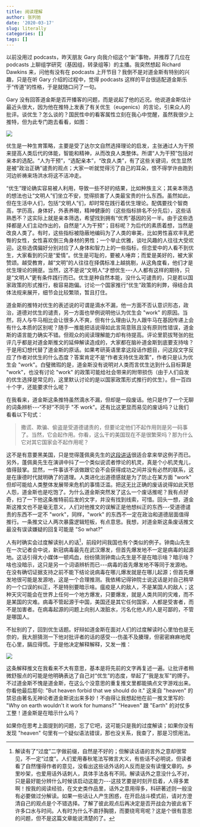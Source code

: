 ```yaml
---
title: 阅读理解
author: 张列弛
date: '2020-03-17'
slug: literally
categories: []
tags: []
---
```

以前没用过 podcasts，昨天朋友 Gary 向我介绍这个“新”事物，并推荐了几位在 podcasts 上聊组学研究（基因组，转录组等）的主播。我突然想起 Richard Dawkins 来，问他有没有在 podcasts 上开节目？我倒不是对道金斯有特别的兴趣，只是在听 Gary 介绍的过程中，觉得 podcasts 这样的平台很适配道金斯乐于“传道”的性格，于是就随口问了一句。   

Gary 没有回答道金斯是否开播客的问题，而是说起了他的近况。他说道金斯估计最近头很大，因为他在推特上发表了有关优生（eugenics）的言论，引来众人的批评。谈优生？怎么谈的？国民性中的看客属性立刻在我心中觉醒，虽然我很少上推特，但为此专门跑去看看，如图：

![](/images/dwakins.jpg)

优生是一种生育策略，主要是受了达尔文自然选择理论的启发，主张通过人为干预来提高人类后代的体能，智能和精神，从而改良人类整体。所谓“人为干预”包括对亲本的选配。“人为干预”，“选配亲本”，“改良人类”，有了这些关键词，优生显然是被“政治正确”谴责的观点；大家一听就觉得污了自己的耳朵，恨不得学许由跑到河边祈祷来场洪水将这不洁冲走。   

“优生”理论确实容易被人利用，导致一些不好的结果，比如种族主义；其亲本筛选的想法也让“文明人”们坐立不安，觉得损害了人类最宝贵的什么东西。虽然如此，但在生活中人们，包括“文明人”们，却时常在践行着优生理论。配偶要找个智商高，学历高，身体好，外表养眼，精神健康的（这些指标排名不分先后），这些话熟悉不？这实际上就是亲本筛选，希望找到拥有“优秀”基因的另一半。由于这些选择都是人们主动作出的，自然是“人为干预”；目标呢？为后代的素质着想，当然是改良人类了。有时，这些指标被隐蔽地编码为了人类的审美，比如男性喜欢丰乳肥臀的女性，女性喜欢倒三角身材的男性；一个举止优雅，谈吐风趣的人往往大受欢迎。这些选偶偏好分别对应了人身体和智力上的一些指标，但恋爱中的人看不到优生，大家看到的只是“爱情”。优生是可耻的，要被人唾弃；而爱是美好的，被大家赞颂。越受教育，越“文明”的人往往在择偶标准上越挑剔，从这角度看，他们才是优生理论的拥趸。当然，这不是说“文明人”才想优生---人人都有这样的期待，只是“文明人”更有条件践行而已。优生是种自然本能，没什么可谴责的，只是若以国家政策的形式推行，极容易跑偏。讨论一个国家推行“优生”政策的利弊，得结合具体法规来展开，细节会比较繁琐，暂且打住。    

道金斯的推特对优生的表述说的可谓是滴水不漏，他一方面不否认意识形态，政治，道德对优生的谴责，另一方面也举例说明他认为优生会 "work" 的原因。当然，将人与牛马相比会让很多人不爽，但有什么理由认为人跟牛马在基因传递上会有什么本质的区别呢？随手一推能把话说得如此言简意赅且没有原则性错误，道金斯的语言能力确实不错。但观众的阅读理解能力却有待提高。评论里箭拔弩张的批评几乎都是对道金斯推文的延伸解读造成的，大家都在脑补道金斯到底要支持啥？于是用幻想代替了道金斯的原话。如果考研英语里拿这段话作题目，问这段文字反应了作者对优生的什么态度？答案肯定不是“作者支持优生政策”，作者只是认为优生会   "work"。白璧微瑕的是，道金斯没有说明对人类而言优生达到什么目标算是 "work"，也没有讨论 "work" 的政策可能给社会带来的附带损伤（由于人们自发的优生选择是常见的，这里默认讨论的是以国家政策形式推行的优生）。但一百四十个字，还能要求什么呢？   

在我看来，道金斯这条推特虽然滴水不漏，但却是一段废话。他只是作了一个无聊的词条辨析---“不好”不同于 "不 work"。还有比这更显而易见的废话吗？让我们看看以下句式：

> 撒谎、欺骗、偷盗是受道德谴责的，但要论定他们不起作用则是另一码事了。当然，它会起作用。你看，这么干的美国现在不是很繁荣吗？那为什么它对其它国家会不起作用呢？   

这不是有意要黑美国，只是觉得蓬佩奥先生的[这段讲话](https://www.youtube.com/watch?v=DPt-zXn05ac)很适合拿来举这例子而已。另外，蓬佩奥先生在演讲中抖了一个类似说谎者悖论的机灵，真是个小机灵鬼儿，值得鼓掌。显然，一件事该不该做跟它会不会获得成功之间并没有必然的联系，这是在康德时代就明确了的道理。人类进化出道德感就是为了防止在某方面 "work" 但却可能给人类整体发展带来危机的事情泛滥。把这无比正确的废话说得如此天怒人怨，道金斯也是吃饱了。为什么道金斯突然发了这么一个废话推呢？我有点好奇，扫了一下他这条推特前后发的文字，并没有找到线索，可惜。回头一想，道金斯这推文也不是毫无意义，人们对他推文的误解正是他想纠正的东西---受道德谴责的东西不一定不 "work"，同样，"work" 的东西不一定在政治和道德层面值得推行。一条推文让人两次暴露逻辑短板，有点意思。我想，对道金斯这条废话推文最没有误读嫌疑的回复可能是 "So what?"     

人有时确实会过度解读别人的话[^1]，前段时间我国也有个类似的例子。钟南山先生在一次记者会中说，新冠病毒最先在武汉爆发，但首先爆发地不一定是病毒的起源地。这话引得大小媒体一顿鸡血，纷纷猜测钟南山先生是不是在暗示啥？暗示啥？啥也没暗示，这只是另一个词语辨析而已---病毒的首先爆发地不等同于发源地。在没有确切证据支持之前不能下结论说病毒在哪儿爆发就是在哪儿起源；但首先爆发地很可能是发源地，这是一个合理推测。我依稀记得钟院士说这话是对自己稍早的一个口误的纠正，不是特别要暗示啥。瘟疫是人的敌人，不是某国人的敌人；这种天灾可能会在世界上任何一个地方爆发，只要爆发，就是人类共同的灾难，而不是某国的灾难。病毒不管起源于中国，美国还是其它任何国家，人都是受害者，而不是加害者。在病毒起源的问题上向别人泼脏水，污名化他人的人是可鄙的，不管是哪国人。    

不扯别的了，回到优生话题。好辩如道金斯在面对人们的过度解读时心里怕也是无奈的，我大胆猜测一下他对批评者的话的感受---伤虽不及腠理，但密密麻麻地爬在心里，膈应得慌。于是他决定解释解释，又发一推：


![](/images/dks.jpg)

这条解释推文在我看来不大有意思，基本是将先前的文字再复述一遍。让批评者稍微舒服点的可能是他明确表达了自己对“优生”的态度，举起了“我是友军”的牌子。不过道金斯不愧是道金斯，在这么个没意思的重复推文里都能搞点文字游戏出来。你看他最后那句: "But heaven forbid that we should do it." 这来自 "heaven" 的禁忌由著名无神论者道金斯说出来多妙！不由得让我想起他在前一推文里写的: "Why on earth wouldn't it work for humans?" "Heaven" 跟 "Earth" 的对仗多工整！道金斯是在暗示什么吗？    

如果你在思考上面提到的问题，忘了它吧，这可能只是我的过度解读；如果你没有发现 "heaven" 句里有一个疑似语法错误，那也没关系，我查了，那是习惯用法。


[^1]: 解读有了“过度”二字做前缀，自然是不好的；但解读话语的言外之意却很常见，不一定“过度”。人们爱用春秋笔法写微言大义，有些话不必明说，但读者看了自然懂得作者的意见，没看出这些话外话的人反而是没有读懂文章的。乡里吵架，也爱用话外话刺人，具体手法各有不同。解读话外之意没什么不对，只是最好能分辨什么时候该启动这能力---这技艺要是时刻开启着，人得多累啊！按我的阅读经验，在文史类作品里，话外之意用得多，科研著述则一般没有必要做过分解读。如果一些话让人产生困惑，在开启战斗模式前，请对方澄清自己的观点是个不错选择。了解了彼此观点后再决定是否开战会为彼此省下许多口水与时间。人有时为什么不直抒胸臆，而要绕弯弯呢？这是个很有意思的问题，但不是这篇文章能说清楚的了。



